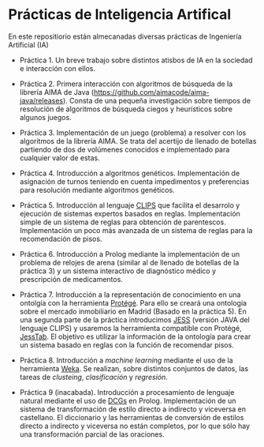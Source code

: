 # Prácticas de Inteligencia Artifical

En este repositiorio están almecanadas diversas prácticas de Ingeniería Artificial (IA)

* Práctica 1. Un breve trabajo sobre distintos atisbos de IA en la sociedad e interacción con ellos.

* Práctica 2. Primera interacción con algoritmos de búsqueda de la librería AIMA de Java (https://github.com/aimacode/aima-java/releases). Consta de una pequeña investigación sobre tiempos de resolución de algoritmos de búsqueda ciegos y heurísticos sobre algunos juegos.

* Práctica 3. Implementación de un juego (problema) a resolver con los algoritmos de la librería AIMA. Se trata del acertijo de llenado de botellas partiendo de dos de volúmenes conocidos e implementado para cualquier valor de estas.

* Práctica 4. Introducción a algoritmos genéticos. Implementación de asignación de turnos teniendo en cuenta impedimentos y preferencias para resolución mediante algoritmos genéticos.

* Práctica 5. Introducción al lenguaje [CLIPS](https://es.wikipedia.org/wiki/CLIPS) que facilita el desarrolo y ejecución de sistemas expertos basados en reglas. Implementación simple de un sistema de reglas para obtención de parentescos. Implementación un poco más avanzada de un sistema de reglas para la recomendación de pisos.

* Práctica 6. Introducción a Prolog mediante la implementación de un problema de relojes de arena (similar al de llenado de botellas de la práctica 3) y un sistema interactivo de diagnóstico médico y prescripción de medicamentos.

* Práctica 7. Introducción a la representación de conocimiento en una ontolgía con la herramienta [Protégé](https://protege.stanford.edu/). Para ello se creará una ontología sobre el mercado inmobiliario en Madrid (Basado en la práctica 5). En una segunda parte de la práctica introducimos [JESS](https://en.wikipedia.org/wiki/Jess_(programming_language)) (versión JAVA del lenguaje CLIPS) y usaremos la herramienta compatible con Protégé, [JessTab](https://protegewiki.stanford.edu/wiki/JessTab). El objetivo es utilizar la información de la ontología para crear un sistema basado en reglas con la función de recomendar pisos.

* Práctica 8. Introducción a *machine learning* mediante el uso de la herramienta [Weka](https://www.cs.waikato.ac.nz/ml/weka/). Se realizan, sobre distintos conjuntos de datos, las tareas de *clusteing*, *clasificación* y *regresión*.

* Práctica 9 (inacabada). Introducción a procesamiento de lenguaje natural mediante el uso de [DCGs](https://en.wikipedia.org/wiki/Definite_clause_grammar) en Prolog. Implementación de un sistema de transformación de estilo directo a indirecto y viceversa en castellano. El diccionario y las herramientas de conversión de estilos directo a indirecto y viceversa no están completos, por lo que sólo hay una transformación parcial de las oraciones.
